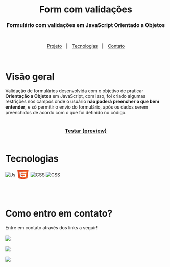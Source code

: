 <h1 align="center"> Form com validações </h1>

<h3 align="center">
Formulário com validações em JavaScript Orientado a Objetos
</h3>

<br>
<p align="center">
  <a href="#visao">Projeto</a>&nbsp;&nbsp;&nbsp;|&nbsp;&nbsp;&nbsp;
  <a href="#leng">Tecnologias</a>&nbsp;&nbsp;&nbsp;|&nbsp;&nbsp;&nbsp;
  <a href="#contato">Contato</a>
</p>
<br>

<div id="visao">
<h1>Visão geral</h1>
 Validação de formulários desenvolvida com o objetivo de praticar <strong>Orientação a Objetos</strong> em JavaScript, com isso, foi criado algumas restrições nos campos onde o usuário <strong>não poderá preencher o que bem entender</strong>, e só permitir o envio do formulário, após os dados serem preenchidos de acordo com o que foi definido no código.
</div>
<br>

<h3 align="center">
<a href="https://matealves.github.io/oo-validation-form/" target="_blank">Testar (preview)</a> 
<br>
<br>
</h3>

<!-- <p align="center">
  <img alt="rocketpay" src=".github/project.png" width="100%">
</p> -->

<!-- <p align = "center">
  <img src ="assets/img/relogio_readme.jpg" alt = "mockup" />
</p> -->
<!-- <br> -->

<div id="leng">
<h1>Tecnologias</h1>

<img align="center" alt="Js" height="30" width="40" src="https://cdn.jsdelivr.net/gh/devicons/devicon/icons/javascript/javascript-original.svg">
 <img align="center" alt="HTML" height="30" width="40" src="https://raw.githubusercontent.com/devicons/devicon/master/icons/html5/html5-original.svg">
  <img align="center" alt="CSS" height="30" width="40" src="https://cdn.jsdelivr.net/gh/devicons/devicon/icons/css3/css3-original.svg">
  <img align="center" alt="CSS" height="30" width="40" src="https://cdn.jsdelivr.net/gh/devicons/devicon/icons/sass/sass-original.svg">
</div>
<br>
<br>
<br>

<div id="contato">
<h1>Como entro em contato?</h1>

Entre em contato através dos links a seguir!
<br>
<br>
<a href="https://www.linkedin.com/in/mateusalvesds/" target="_blank"><img src="https://img.shields.io/badge/-LinkedIn-%230077B5?style=for-the-badge&logo=linkedin&logoColor=white" target="_blank"></a>

<a href = "mailto:contatomateusalves@hotmail.com"><img src="https://img.shields.io/badge/Microsoft_Outlook-0078D4?style=for-the-badge&logo=microsoft-outlook&logoColor=white" target="_blank"></a>

<a href="https://api.whatsapp.com/send?phone=+5511966616365" target="_blank"><img src="https://img.shields.io/badge/WhatsApp-25D366?style=for-the-badge&logo=whatsapp&logoColor=white" target="_blank"></a>

</div>
<br>
<br>
<br>
